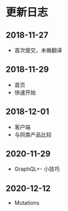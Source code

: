 # 更新日志

## 2018-11-27

- 首次提交，未做翻译

## 2018-11-29

- 首页
- 快速开始

## 2018-12-01

- 客户端
- 与同类产品比较

## 2020-11-29

- GraphQL+- 小技巧

## 2020-12-12

- Mutations
